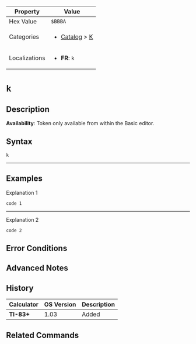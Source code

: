 | Property      | Value |
|---------------|-------|
| Hex Value     | `$BBBA`|
| Categories    | <ul><li>[Catalog](../categories/Catalog.md) > [K](../categories/Catalog.md#K)</li></ul> |
| Localizations | <ul><li><b>FR</b>: `k`</li></ul> |

# `k`

## Description



<b>Availability</b>: Token only available from within the Basic editor.

## Syntax
`k`

<hr>

## Examples

Explanation 1
```ti-basic
code 1
```
---
Explanation 2
```ti-basic
code 2
```

## Error Conditions


## Advanced Notes


## History
| Calculator | OS Version | Description |
|------------|------------|-------------|
| <b>TI-83+</b> | 1.03 | Added

## Related Commands

    